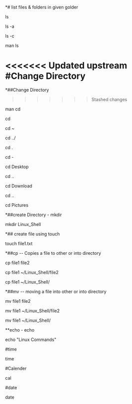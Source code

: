 *# list files & folders in given golder


ls

ls -a

ls -c

man ls



<<<<<<< Updated upstream
#Change Directory
=======
*##Change Directory
>>>>>>> Stashed changes

man cd

cd

cd ~

cd ../

cd .

cd -

cd Desktop

cd ..

cd Download

cd ..

cd Pictures

*##create Directory - mkdir

mkdir Linux_Shell

*## create file using touch

touch file1.txt


*##cp --	Copies a file to other or into directory

cp file1 file2

cp file1 ~/Linux_Shell/file2

cp file1 ~/Linux_Shell/



*##mv --	moving a file into other or into directory

mv file1 file2

mv file1 ~/Linux_Shell/file2

mv file1 ~/Linux_Shell/


**echo - echo

echo "Linux Commands"

#time

time

#Calender

cal

#date

date
